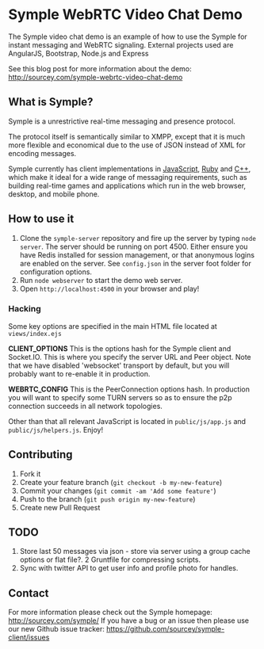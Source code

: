 # Symple WebRTC Video Chat Demo

The Symple video chat demo is an example of how to use the Symple for instant messaging and WebRTC signaling. External projects used are AngularJS, Bootstrap, Node.js and Express

See this blog post for more information about the demo: http://sourcey.com/symple-webrtc-video-chat-demo

## What is Symple?

Symple is a unrestrictive real-time messaging and presence protocol.

The protocol itself is semantically similar to XMPP, except that it is much more flexible and economical due to the use of JSON instead of XML for encoding messages.

Symple currently has client implementations in [JavaScript](https://github.com/sourcey/symple-client), [Ruby](https://github.com/sourcey/symple-client-ruby) and [C++](https://github.com/sourcey/libsourcey/tree/master/src/symple), which make it ideal for a wide range of messaging requirements, such as building real-time games and applications which run in the web browser, desktop, and mobile phone.

## How to use it

1. Clone the `symple-server` repository and fire up the server by typing `node server`. The server should be running on port 4500. Either ensure you have Redis installed for session management, or that anonymous logins are enabled on the server. See `config.json` in the server foot folder for configuration options.
2. Run `node webserver` to start the demo web server.  
3. Open `http://localhost:4500` in your browser and play!

### Hacking

Some key options are specified in the main HTML file located at `views/index.ejs`

**CLIENT_OPTIONS** This is the options hash for the Symple client and Socket.IO. This is where you specify the server URL and Peer object. Note that we have disabled 'websocket' transport by default, but you will probably want to re-enable it in production.

**WEBRTC_CONFIG** This is the PeerConnection options hash. In production you will want to specify some TURN servers so as to ensure the p2p connection succeeds in all network topologies.

Other than that all relevant JavaScript is located in `public/js/app.js` and `public/js/helpers.js`. Enjoy!

## Contributing

1. Fork it
2. Create your feature branch (`git checkout -b my-new-feature`)
3. Commit your changes (`git commit -am 'Add some feature'`)
4. Push to the branch (`git push origin my-new-feature`)
5. Create new Pull Request

## TODO

1. Store last 50 messages via json - store via server using a group cache options or flat file?.
2  Gruntfile for compressing scripts.
3. Sync with twitter API to get user info and profile photo for handles.

## Contact

For more information please check out the Symple homepage: http://sourcey.com/symple/
If you have a bug or an issue then please use our new Github issue tracker: https://github.com/sourcey/symple-client/issues
